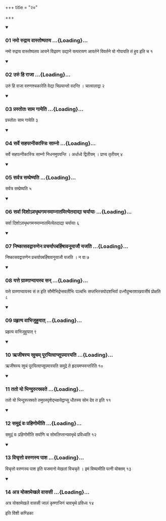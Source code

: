 +++
title = "२०"

+++

<div class="js_include" includetitle="true" newlevelforh1="3" unfilled="" url="/vedAH_yajuH/taittirIyam/sUtram/ApastambaH/shrautam/vishvAsa-prastutiH/13/20/01_namo_rudrAya_vAstoShpataya.md">
<details open><summary><h3>01 नमो रुद्राय वास्तोष्पतय ...{Loading}...</h3></summary>

नमो रुद्राय वास्तोष्पतय आयने विद्रवण उद्याने यत्परायण आवर्तने विवर्तने यो गोपायति तं हुव इति च १
</details>
</div>


<div class="js_include" includetitle="true" newlevelforh1="3" unfilled="" url="/vedAH_yajuH/taittirIyam/sUtram/ApastambaH/shrautam/vishvAsa-prastutiH/13/20/02_uruM_hi_rAjA.md">
<details open><summary><h3>02 उरुं हि राजा ...{Loading}...</h3></summary>

उरुं हि राजा वरुणश्चकारेति वेद्या भिप्रयान्तो वदन्ति । चात्वालाद्वा २
</details>
</div>


<div class="js_include" includetitle="true" newlevelforh1="3" unfilled="" url="/vedAH_yajuH/taittirIyam/sUtram/ApastambaH/shrautam/vishvAsa-prastutiH/13/20/03_prastotaH_sAma_gAyeti.md">
<details open><summary><h3>03 प्रस्तोतः साम गायेति ...{Loading}...</h3></summary>

प्रस्तोतः साम गायेति ३
</details>
</div>


<div class="js_include" includetitle="true" newlevelforh1="3" unfilled="" url="/vedAH_yajuH/taittirIyam/sUtram/ApastambaH/shrautam/vishvAsa-prastutiH/13/20/04_sarve_sahapatnIkAstriH_sAmno.md">
<details open><summary><h3>04 सर्वे सहपत्नीकास्त्रिः साम्नो ...{Loading}...</h3></summary>

सर्वे सहपत्नीकास्त्रिः साम्नो निधनमुपयन्ति । अर्धाध्वे द्वितीयम् । प्राप्य तृतीयम् ४
</details>
</div>


<div class="js_include" includetitle="true" newlevelforh1="3" unfilled="" url="/vedAH_yajuH/taittirIyam/sUtram/ApastambaH/shrautam/vishvAsa-prastutiH/13/20/05_sarvatra_sampreShyati.md">
<details open><summary><h3>05 सर्वत्र सम्प्रेष्यति ...{Loading}...</h3></summary>

सर्वत्र सम्प्रेष्यति ५
</details>
</div>


<div class="js_include" includetitle="true" newlevelforh1="3" unfilled="" url="/vedAH_yajuH/taittirIyam/sUtram/ApastambaH/shrautam/vishvAsa-prastutiH/13/20/06_sarvA_disho-vabhRthagamanamAmnAtamityetadAdyA_charyAyAH.md">
<details open><summary><h3>06 सर्वा दिशोऽवभृथगमनमाम्नातमित्येतदाद्या चर्यायाः ...{Loading}...</h3></summary>

सर्वा दिशोऽवभृथगमनमाम्नातमित्येतदाद्या चर्यायाः ६
</details>
</div>


<div class="js_include" includetitle="true" newlevelforh1="3" unfilled="" url="/vedAH_yajuH/taittirIyam/sUtram/ApastambaH/shrautam/vishvAsa-prastutiH/13/20/07_niShkAsavadvAruNena_pracharyApabarhiShAvanUyAjau_yajati.md">
<details open><summary><h3>07 निष्कासवद्वारुणेन प्रचर्यापबर्हिषावनूयाजौ यजति ...{Loading}...</h3></summary>

निष्कासवद्वारुणेन प्रचर्यापबर्हिषावनूयाजौ यजति । न वा ७
</details>
</div>


<div class="js_include" includetitle="true" newlevelforh1="3" unfilled="" url="/vedAH_yajuH/taittirIyam/sUtram/ApastambaH/shrautam/vishvAsa-prastutiH/13/20/08_yatte_grAvNApyAyasva_san.md">
<details open><summary><h3>08 यत्ते ग्राव्णाप्यायस्व सन् ...{Loading}...</h3></summary>

यत्ते ग्राव्णाप्यायस्व सं त इति सौमीभिर्द्रप्सवतीभिः पञ्चभिः सप्तभिस्त्रयोदशभिर्वा दध्नौदुम्बरशाखयर्जीषं प्रोक्षति ८
</details>
</div>


<div class="js_include" includetitle="true" newlevelforh1="3" unfilled="" url="/vedAH_yajuH/taittirIyam/sUtram/ApastambaH/shrautam/vishvAsa-prastutiH/13/20/09_prahRtya_vAbhijuhuyAt.md">
<details open><summary><h3>09 प्रहृत्य वाभिजुहुयात् ...{Loading}...</h3></summary>

प्रहृत्य वाभिजुहुयात् ९
</details>
</div>


<div class="js_include" includetitle="true" newlevelforh1="3" unfilled="" url="/vedAH_yajuH/taittirIyam/sUtram/ApastambaH/shrautam/vishvAsa-prastutiH/13/20/10_RjIShasya_srucham_pUrayitvApsUpamArayati.md">
<details open><summary><h3>10 ऋजीषस्य स्रुचम् पूरयित्वाप्सूपमारयति ...{Loading}...</h3></summary>

ऋजीषस्य स्रुचं पूरयित्वाप्सूपमारयति समुद्रे ते हृदयमप्स्वन्तरिति १०
</details>
</div>


<div class="js_include" includetitle="true" newlevelforh1="3" unfilled="" url="/vedAH_yajuH/taittirIyam/sUtram/ApastambaH/shrautam/vishvAsa-prastutiH/13/20/11_tato_yo_bhindurutsravate.md">
<details open><summary><h3>11 ततो यो भिन्दुरुत्स्रवते ...{Loading}...</h3></summary>

ततो यो भिन्दुरुत्स्रवते तमुपस्पृशेद्भक्षयेद्वाप्सु धौतस्य सोम देव त इति ११
</details>
</div>


<div class="js_include" includetitle="true" newlevelforh1="3" unfilled="" url="/vedAH_yajuH/taittirIyam/sUtram/ApastambaH/shrautam/vishvAsa-prastutiH/13/20/12_samudraM_vaH_prahiNomIti.md">
<details open><summary><h3>12 समुद्रं वः प्रहिणोमीति ...{Loading}...</h3></summary>

समुद्रं वः प्रहिणोमीति सर्वाणि च सोमलिप्तान्यवभृथे प्रविध्यति १२
</details>
</div>


<div class="js_include" includetitle="true" newlevelforh1="3" unfilled="" url="/vedAH_yajuH/taittirIyam/sUtram/ApastambaH/shrautam/vishvAsa-prastutiH/13/20/13_vichRtto_varuNasya_pAsha.md">
<details open><summary><h3>13 विचृत्तो वरुणस्य पाश ...{Loading}...</h3></summary>

विचृत्तो वरुणस्य पाश इति यजमानो मेखलां विचचृते । इमं विष्यामीति पत्नी योक्तम् १३
</details>
</div>


<div class="js_include" includetitle="true" newlevelforh1="3" unfilled="" url="/vedAH_yajuH/taittirIyam/sUtram/ApastambaH/shrautam/vishvAsa-prastutiH/13/20/14_atra_yoktamekhale_vAsasI.md">
<details open><summary><h3>14 अत्र योक्तमेखले वाससी ...{Loading}...</h3></summary>

अत्र योक्तमेखले वाससी जालं कृष्णाजिनं चावभृथे प्रविध्य १४
</details>
</div>



  
इति विंशी कण्डिका 
